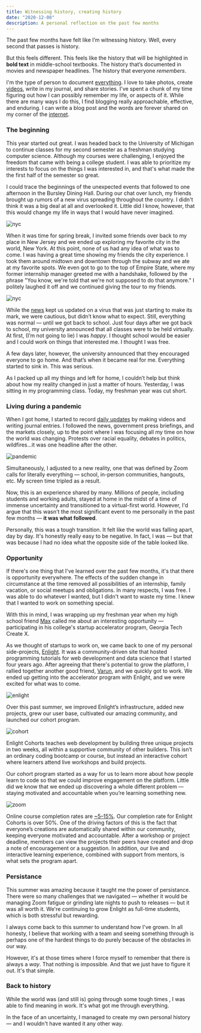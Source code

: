 ```yaml
---
title: Witnessing history, creating history 
date: "2020-12-08"
description: A personal reflection on the past few months
---
```


The past few months have felt like I’m witnessing history. Well, every second that passes is history.

But this feels different. This feels like the history that will be
highlighted in **bold text** in middle-school textbooks. The history that’s documented in movies and newspaper headlines. The history that everyone _remembers_.

I'm the type of person to document [everything](http://shamdasani.org/2019-review/). I love to take photos, create [videos](https://youtube.com/samayshamdasani), write in my journal, and share stories. I've spent a chunk of my time figuring out how I can possibly remember my life, or aspects of it. While there are many ways I do this, I find blogging really approachable, effective, and enduring. I can write a blog post and the words are forever shared on my corner of the [internet](https://shamdasani.org). 

### The beginning

This year started out great. I was headed back to the University of Michigan to continue classes for my second semester as a freshman studying computer science. Although my courses were challenging, I enjoyed the freedom that came with being a college student. I was able to prioritize my interests to focus on the things I was interested in, and that's what made the the first half of the semester so great.

I could trace the beginnings of the unexpected events that followed to one afternoon in the Bursley Dining Hall. During our chat over lunch, my friends brought up rumors of a new virus spreading throughout the country. I didn't think it was a big deal at all and overlooked it. Little did I know, however, that this would change my life in ways that I would have never imagined. 

![nyc](nyc2.jpg)

When it was time for spring break, I invited some friends over back to my place in New Jersey and we ended up exploring my favorite city in the world, New York. At this point, none of us had any idea of what was to come. I was having a great time showing my friends the city experience. I took them around midtown and downtown through the subway and we ate at my favorite spots. We even got to go to the top of Empire State, where my former internship manager greeted me with a handshake, followed by the phrase "You know, we're told that we're not supposed to do that anymore." I politely laughed it off and we continued giving the tour to my friends. 

![nyc](nyc.jpg)

While the [news](https://www.usnews.com/news/best-states/new-york/articles/2020-03-14/new-york-reports-first-death-from-new-coronavirus) kept us updated on a virus that was just starting to make its mark, we were cautious, but didn’t know what to expect. Still, everything was normal — until we got back to school. Just four days after we got back to school, my university announced that all classes were to be held virtually. At first, (I’m not going to lie) I was *happy*. I thought school would be easier and I could work on things that interested me. I thought I was free. 

A few days later, however, the university announced that they encouraged everyone to go home. And that’s when it became real for me. Everything started to sink in. This was serious.

As I packed up all my things and left for home, I couldn’t help but think about how my reality changed in just a matter of hours. Yesterday, I was sitting in my programming class. Today, my freshman year was cut short. 

### Living during a pandemic

When I got home, I started to record [daily updates](https://youtube.com/samayshamdasani) by making videos and writing journal entries. I followed the news, government press briefings, and the markets closely, up to the point where I was focusing all my time on how the world was changing. Protests over racial equality, debates in politics, wildfires...it was one headline after the other.

![pandemic](pandemic.png)

Simultaneously, I adjusted to a new reality, one that was defined by Zoom calls for literally everything — school, in-person communities, hangouts, etc. My screen time tripled as a result. 

Now, this is an experience shared by many. Millions of people, including students and working adults, stayed at home in the midst of a time of immense uncertainty and transitioned to a virtual-first world. However, I'd argue that this wasn't the most significant event to me personally in the past few months — **it was what followed**. 

Personally, this was a tough transition. It felt like the world was falling apart, day by day. It's honestly really easy to be negative. In fact, I was — but that was because I had no idea what the opposite side of the table looked like. 

### Opportunity 

If there's one thing that I've learned over the past few months, it's that there is opportunity everywhere. The effects of the sudden change in circumstance at the time removed all possibilities of an internship, family vacation, or social meetups and obligations. In many respects, I was free. I was able to do whatever I wanted, but I didn't want to waste my time. I knew that I wanted to work on something special.

With this in mind, I was wrapping up my freshman year when my high school friend [Max](https://maximgeller.com) called me about an interesting opportunity — participating in his college's startup accelerator program, Georgia Tech Create X. 

As we thought of startups to work on, we came back to one of my personal side-projects, [Enlight](https://enlight.nyc). It was a community-driven site that hosted programming tutorials for web development and data science that I started four years ago. After agreeing that there's potential to grow the platform, I rallied together another good friend, [Varun](https://www.varunjindal.com/), and we quickly got to work. We ended up getting into the accelerator program with Enlight, and we were excited for what was to come. 

![enlight](enlight.png)

Over this past summer, we improved Enlight’s infrastructure, added new projects, grew our user base, cultivated our amazing community, and launched our cohort program.

![cohort](cohort.png)


Enlight Cohorts teaches web development by building three unique projects in two weeks, all within a supportive community of other builders. This isn’t an ordinary coding bootcamp or course, but instead an interactive cohort where learners attend live workshops and build projects. 

Our cohort program started as a way for us to learn more about how people learn to code so that we could improve engagement on the platform. Little did we know that we ended up discovering a whole different problem — staying motivated and accountable when you’re learning something new. 

![zoom](zoom.png)

Online course completion rates are [~5–15%](https://files.eric.ed.gov/fulltext/EJ1067937.pdf). Our completion rate for Enlight Cohorts is over 50%. One of the driving factors of this is the fact that everyone’s creations are automatically shared within our community, keeping everyone motivated and accountable. After a workshop or project deadline, members can view the projects their peers have created and drop a note of encouragement or a suggestion. In addition, our live and interactive learning experience, combined with support from mentors, is what sets the program apart. 

### Persistance 

This summer was amazing because it taught me the power of persistance. There were so many challenges that we navigated — whether it would be managing Zoom fatigue or grinding late nights to push to releases — but it was all worth it. We're continuing to grow Enlight as full-time students, which is both stressful but rewarding. 

I always come back to this summer to understand how I've grown. In all honesty, I believe that working with a team and seeing something through is perhaps one of the hardest things to do purely because of the obstacles in our way. 

However, it's at those times where I force myself to remember that there is always a *way*. That nothing is impossible. And that we just have to figure it out. It's that simple. 

### Back to history

While the world was (and still is) going through some tough times , I was able to find meaning in work. It's what got me through everything. 

In the face of an uncertainty, I managed to create my own personal history — and I wouldn't have wanted it any other way. 



<!-- Todo: 
- fix photos
- talk about persistance
- talk about a specific enlight story and outcome for someone & why I loved it 
 -->